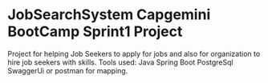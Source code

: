 # JobSearchSystem Capgemini BootCamp Sprint1 Project

Project for helping Job Seekers to apply for jobs and also for organization to hire job seekers with skills.
Tools used: Java Spring Boot
            PostgreSql
            SwaggerUi or postman for mapping.
